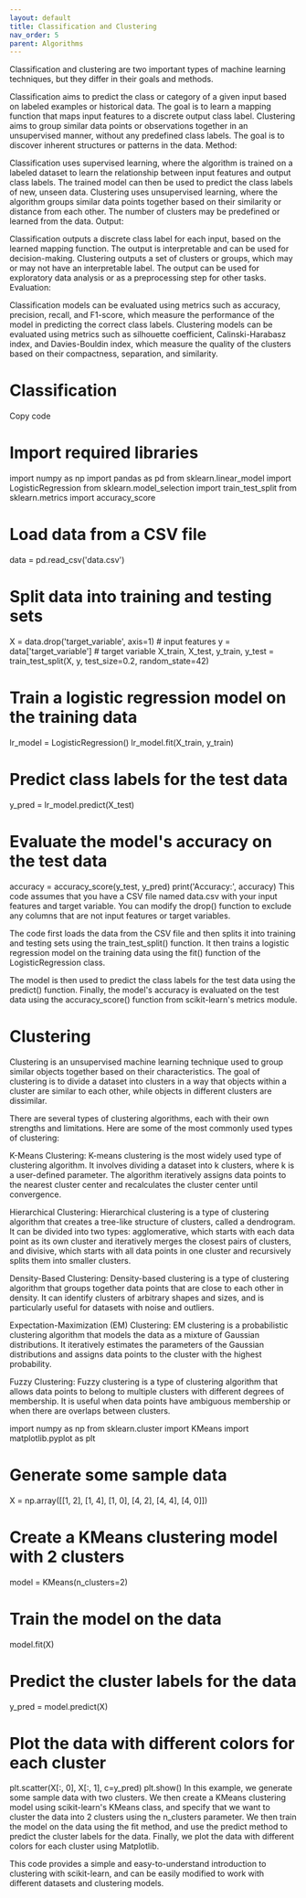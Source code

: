 ```yaml
---
layout: default
title: Classification and Clustering
nav_order: 5
parent: Algorithms 
---
```


Classification and clustering are two important types of machine learning techniques, but they differ in their goals and methods.

Classification aims to predict the class or category of a given input based on labeled examples or historical data. The goal is to learn a mapping function that maps input features to a discrete output class label.
Clustering aims to group similar data points or observations together in an unsupervised manner, without any predefined class labels. The goal is to discover inherent structures or patterns in the data.
Method:

Classification uses supervised learning, where the algorithm is trained on a labeled dataset to learn the relationship between input features and output class labels. The trained model can then be used to predict the class labels of new, unseen data.
Clustering uses unsupervised learning, where the algorithm groups similar data points together based on their similarity or distance from each other. The number of clusters may be predefined or learned from the data.
Output:

Classification outputs a discrete class label for each input, based on the learned mapping function. The output is interpretable and can be used for decision-making.
Clustering outputs a set of clusters or groups, which may or may not have an interpretable label. The output can be used for exploratory data analysis or as a preprocessing step for other tasks.
Evaluation:

Classification models can be evaluated using metrics such as accuracy, precision, recall, and F1-score, which measure the performance of the model in predicting the correct class labels.
Clustering models can be evaluated using metrics such as silhouette coefficient, Calinski-Harabasz index, and Davies-Bouldin index, which measure the quality of the clusters based on their compactness, separation, and similarity.

# Classification

Copy code
# Import required libraries
import numpy as np
import pandas as pd
from sklearn.linear_model import LogisticRegression
from sklearn.model_selection import train_test_split
from sklearn.metrics import accuracy_score

# Load data from a CSV file
data = pd.read_csv('data.csv')

# Split data into training and testing sets
X = data.drop('target_variable', axis=1)  # input features
y = data['target_variable']  # target variable
X_train, X_test, y_train, y_test = train_test_split(X, y, test_size=0.2, random_state=42)

# Train a logistic regression model on the training data
lr_model = LogisticRegression()
lr_model.fit(X_train, y_train)

# Predict class labels for the test data
y_pred = lr_model.predict(X_test)

# Evaluate the model's accuracy on the test data
accuracy = accuracy_score(y_test, y_pred)
print('Accuracy:', accuracy)
This code assumes that you have a CSV file named data.csv with your input features and target variable. You can modify the drop() function to exclude any columns that are not input features or target variables.

The code first loads the data from the CSV file and then splits it into training and testing sets using the train_test_split() function. It then trains a logistic regression model on the training data using the fit() function of the LogisticRegression class.

The model is then used to predict the class labels for the test data using the predict() function. Finally, the model's accuracy is evaluated on the test data using the accuracy_score() function from scikit-learn's metrics module.

# Clustering

Clustering is an unsupervised machine learning technique used to group similar objects together based on their characteristics. The goal of clustering is to divide a dataset into clusters in a way that objects within a cluster are similar to each other, while objects in different clusters are dissimilar.

There are several types of clustering algorithms, each with their own strengths and limitations. Here are some of the most commonly used types of clustering:

K-Means Clustering: K-means clustering is the most widely used type of clustering algorithm. It involves dividing a dataset into k clusters, where k is a user-defined parameter. The algorithm iteratively assigns data points to the nearest cluster center and recalculates the cluster center until convergence.

Hierarchical Clustering: Hierarchical clustering is a type of clustering algorithm that creates a tree-like structure of clusters, called a dendrogram. It can be divided into two types: agglomerative, which starts with each data point as its own cluster and iteratively merges the closest pairs of clusters, and divisive, which starts with all data points in one cluster and recursively splits them into smaller clusters.

Density-Based Clustering: Density-based clustering is a type of clustering algorithm that groups together data points that are close to each other in density. It can identify clusters of arbitrary shapes and sizes, and is particularly useful for datasets with noise and outliers.

Expectation-Maximization (EM) Clustering: EM clustering is a probabilistic clustering algorithm that models the data as a mixture of Gaussian distributions. It iteratively estimates the parameters of the Gaussian distributions and assigns data points to the cluster with the highest probability.

Fuzzy Clustering: Fuzzy clustering is a type of clustering algorithm that allows data points to belong to multiple clusters with different degrees of membership. It is useful when data points have ambiguous membership or when there are overlaps between clusters.

import numpy as np
from sklearn.cluster import KMeans
import matplotlib.pyplot as plt

# Generate some sample data
X = np.array([[1, 2], [1, 4], [1, 0], [4, 2], [4, 4], [4, 0]])

# Create a KMeans clustering model with 2 clusters
model = KMeans(n_clusters=2)

# Train the model on the data
model.fit(X)

# Predict the cluster labels for the data
y_pred = model.predict(X)

# Plot the data with different colors for each cluster
plt.scatter(X[:, 0], X[:, 1], c=y_pred)
plt.show()
In this example, we generate some sample data with two clusters. We then create a KMeans clustering model using scikit-learn's KMeans class, and specify that we want to cluster the data into 2 clusters using the n_clusters parameter. We then train the model on the data using the fit method, and use the predict method to predict the cluster labels for the data. Finally, we plot the data with different colors for each cluster using Matplotlib.

This code provides a simple and easy-to-understand introduction to clustering with scikit-learn, and can be easily modified to work with different datasets and clustering models.